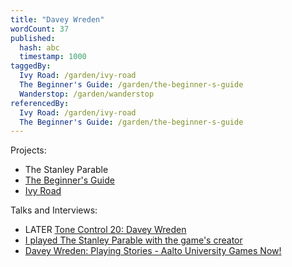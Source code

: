 ```yaml
---
title: "Davey Wreden"
wordCount: 37
published:
  hash: abc
  timestamp: 1000
taggedBy:
  Ivy Road: /garden/ivy-road
  The Beginner's Guide: /garden/the-beginner-s-guide
  Wanderstop: /garden/wanderstop
referencedBy:
  Ivy Road: /garden/ivy-road
  The Beginner's Guide: /garden/the-beginner-s-guide
---
```


Projects:
- The Stanley Parable
- [The Beginner's Guide](/garden/the-beginner-s-guide)
- [Ivy Road](/garden/ivy-road)

Talks and Interviews:
- LATER [Tone Control 20: Davey Wreden](https://www.idlethumbs.net/tonecontrol/episodes/davey-wreden-1)
- [I played The Stanley Parable with the game's creator](https://www.youtube.com/watch?v=REnFIJhVA-g)
- [Davey Wreden: Playing Stories - Aalto University Games Now!](https://www.youtube.com/watch?v=bKMAJ8vOMDg)